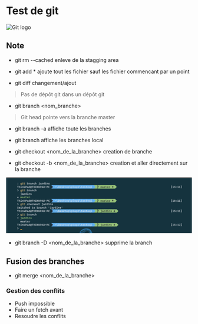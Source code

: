 # Test de git

![Git logo](https://res.cloudinary.com/practicaldev/image/fetch/s---Xg28U2u--/c_imagga_scale,f_auto,fl_progressive,h_420,q_auto,w_1000/https://dev-to-uploads.s3.amazonaws.com/i/q7uy4yxekcljpr70p2xk.png)

## Note
* git rm --cached enleve de la stagging area

* git add * ajoute tout les fichier sauf les fichier commencant par un point 

* git diff changement/ajout


> Pas de dépôt git dans un dépôt git

* git branch <nom_branche>

> Git head pointe vers la branche master

* git branch -a affiche toute les branches

* git branch affiche les branches local

 * git checkout <nom_de_la_branche> creation de branche 

* git checkout -b <nom_de_la_branche> creation et aller directement sur la branche
 
![Git logo](/assets/capt01.png)

* git branch -D <nom_de_la_branche> supprime la branch

## Fusion des branches
 * git merge <nom_de_la_branche>

### Gestion des conflits
 * Push impossible 
 * Faire un fetch avant
 * Resoudre les conflits